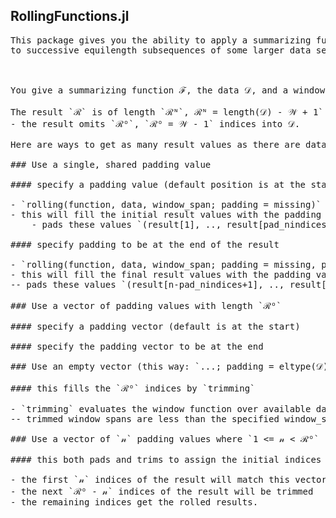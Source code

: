 ## RollingFunctions.jl

<pre>
This package gives you the ability to apply a summarizing function
to successive equilength subsequences of some larger data sequence.
<pre>


You give a summarizing function ℱ, the data 𝒟, and a window span 𝒲.  

The result `ℛ` is of length `ℛᴺ`, ℛᴺ = length(𝒟) - 𝒲 + 1`.
- the result omits `ℛᴼ`, `ℛᴼ = 𝒲 - 1` indices into 𝒟.

Here are ways to get as many result values as there are data values:

### Use a single, shared padding value

#### specify a padding value (default position is at the start)

- `rolling(function, data, window_span; padding = missing)`
- this will fill the initial result values with the padding value
    - pads these values `(result[1], .., result[pad_nindices])`

#### specify padding to be at the end of the result

- `rolling(function, data, window_span; padding = missing, padlast = true)`
- this will fill the final result values with the padding value
-- pads these values `(result[n-pad_nindices+1], .., result[n])`

### Use a vector of padding values with length `ℛᴼ`

#### specify a padding vector (default is at the start)

#### specify the padding vector to be at the end

### Use an empty vector (this way: `...; padding = eltype(𝒟)[]`)

#### this fills the `ℛᴼ` indices by `trimming`

- `trimming` evaluates the window function over available data
-- trimmed window spans are less than the specified window_span

### Use a vector of `𝓃` padding values where `1 <= 𝓃 < ℛᴼ`

#### this both pads and trims to assign the initial indices

- the first `𝓃` indices of the result will match this vector
- the next `ℛᴼ - 𝓃` indices of the result will be trimmed
- the remaining indices get the rolled results.

